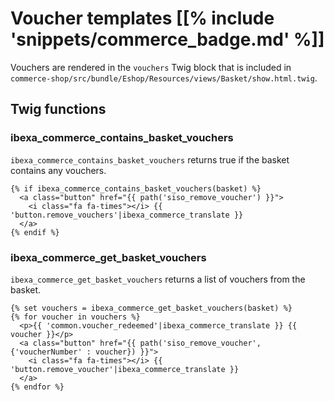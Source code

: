 # Voucher templates [[% include 'snippets/commerce_badge.md' %]]

Vouchers are rendered in the `vouchers` Twig block that is included in `commerce-shop/src/bundle/Eshop/Resources/views/Basket/show.html.twig`.

## Twig functions

### ibexa_commerce_contains_basket_vouchers

`ibexa_commerce_contains_basket_vouchers` returns true if the basket contains any vouchers.
	
``` html+twig
{% if ibexa_commerce_contains_basket_vouchers(basket) %}
  <a class="button" href="{{ path('siso_remove_voucher') }}">
    <i class="fa fa-times"></i> {{ 'button.remove_vouchers'|ibexa_commerce_translate }}
  </a>
{% endif %}
```

### ibexa_commerce_get_basket_vouchers

`ibexa_commerce_get_basket_vouchers` returns a list of vouchers from the basket.

``` html+twig	
{% set vouchers = ibexa_commerce_get_basket_vouchers(basket) %}
{% for voucher in vouchers %}   
  <p>{{ 'common.voucher_redeemed'|ibexa_commerce_translate }} {{ voucher }}</p>
  <a class="button" href="{{ path('siso_remove_voucher', {'voucherNumber' : voucher}) }}">
    <i class="fa fa-times"></i> {{ 'button.remove_voucher'|ibexa_commerce_translate }}
  </a>  
{% endfor %}
```
